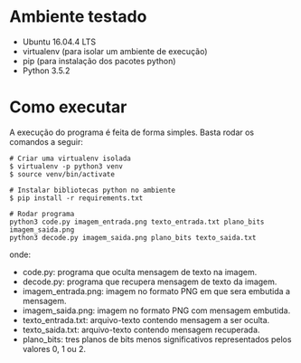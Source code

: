 # Ambiente testado

- Ubuntu 16.04.4 LTS
- virtualenv (para isolar um ambiente de execução)
- pip (para instalação dos pacotes python)
- Python 3.5.2

# Como executar

A execução do programa é feita de forma simples. Basta rodar os comandos a seguir:
```
# Criar uma virtualenv isolada
$ virtualenv -p python3 venv
$ source venv/bin/activate

# Instalar bibliotecas python no ambiente
$ pip install -r requirements.txt

# Rodar programa
python3 code.py imagem_entrada.png texto_entrada.txt plano_bits imagem_saida.png
python3 decode.py imagem_saida.png plano_bits texto_saida.txt
```
onde:
- code.py: programa que oculta mensagem de texto na imagem.
- decode.py: programa que recupera mensagem de texto da imagem.
- imagem_entrada.png: imagem no formato PNG em que sera embutida a mensagem.  
- imagem_saida.png: imagem no formato PNG com mensagem embutida.
- texto_entrada.txt: arquivo-texto contendo mensagem a ser oculta.
- texto_saida.txt: arquivo-texto contendo mensagem recuperada.
- plano_bits: tres planos de bits menos significativos representados pelos valores 0, 1 ou 2.